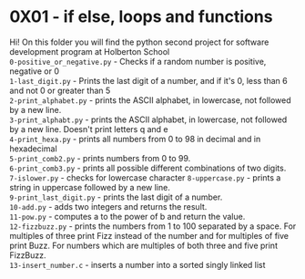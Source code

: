 # 0X01 - if else, loops and functions</br>
Hi! On this folder you will find the python second project for software development program at Holberton School</br>
`0-positive_or_negative.py` - Checks if a random number is positive, negative or 0</br>
`1-last_digit.py` - Prints the last digit of a number, and if it's 0, less than 6 and not 0 or greater than 5</br>
`2-print_alphabet.py` - prints the ASCII alphabet, in lowercase, not followed by a new line.</br>
`3-print_alphabt.py` - prints the ASCII alphabet, in lowercase, not followed by a new line. Doesn't print letters q and e</br>
`4-print_hexa.py` -  prints all numbers from 0 to 98 in decimal and in hexadecimal</br>
`5-print_comb2.py` - prints numbers from 0 to 99.</br>
`6-print_comb3.py` - prints all possible different combinations of two digits.</br>
`7-islower.py` - checks for lowercase character
`8-uppercase.py` - prints a string in uppercase followed by a new line.</br>
`9-print_last_digit.py` - prints the last digit of a number.</br>
`10-add.py` - adds two integers and returns the result.</br>
`11-pow.py` - computes a to the power of b and return the value.</br>
`12-fizzbuzz.py` - prints the numbers from 1 to 100 separated by a space. For multiples of three print Fizz instead of the number and for multiples of five print Buzz. For numbers which are multiples of both three and five print FizzBuzz.</br>
`13-insert_number.c` - inserts a number into a sorted singly linked list